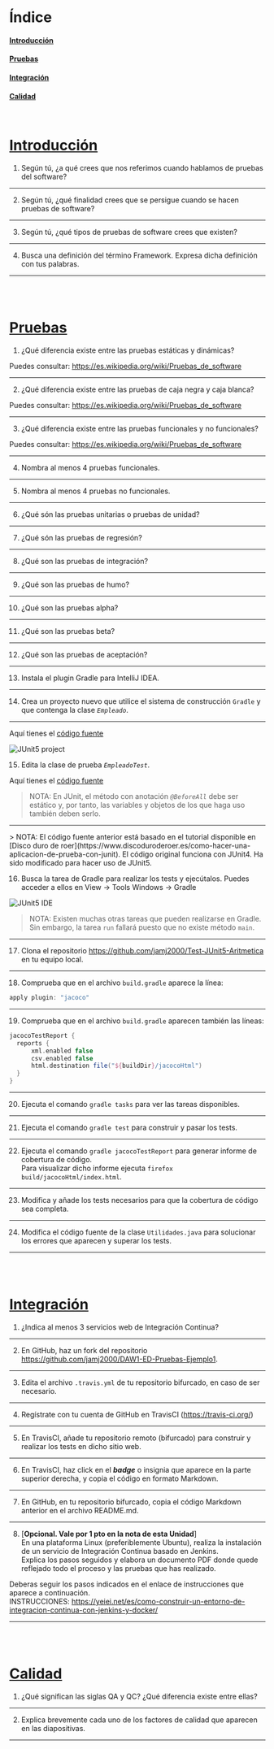 # Índice

#### [Introducción](#introduccion)
#### [Pruebas](#pruebas)
#### [Integración](#integracion)
#### [Calidad](#calidad)



<pre>
</pre>


<pre>
</pre>


# [Introducción](#indice)

1. Según tú, ¿a qué crees que nos referimos cuando hablamos de pruebas del software?
<hr>

2. Según tú, ¿qué finalidad crees que se persigue cuando se hacen pruebas de software?
<hr>

3. Según tú, ¿qué tipos de pruebas de software crees que existen?
<hr>

4. Busca una definición del término Framework. Expresa dicha definición con tus palabras.
<hr>

<pre>


</pre>

# [Pruebas](#indice)

1. ¿Qué diferencia existe entre las pruebas estáticas y dinámicas?

  Puedes consultar: https://es.wikipedia.org/wiki/Pruebas_de_software
<hr>

2. ¿Qué diferencia existe entre las pruebas de caja negra y caja blanca?

  Puedes consultar: https://es.wikipedia.org/wiki/Pruebas_de_software
<hr>

3. ¿Qué diferencia existe entre las pruebas funcionales y no funcionales?

  Puedes consultar: https://es.wikipedia.org/wiki/Pruebas_de_software
<hr>

4. Nombra al menos 4 pruebas funcionales.
<hr>

5. Nombra al menos 4 pruebas no funcionales.
<hr>

6. ¿Qué són las pruebas unitarias o pruebas de unidad?
<hr>

7. ¿Qué són las pruebas de regresión?
<hr>

8. ¿Qué son las pruebas de integración?
<hr>

9. ¿Qué son las pruebas de humo?
<hr>

10. ¿Qué son las pruebas alpha?
<hr>

11. ¿Qué son las pruebas beta?
<hr>

12. ¿Qué son las pruebas de aceptación?
<hr>

13. Instala el plugin Gradle para IntelliJ IDEA.
<hr>

14. Crea un proyecto nuevo que utilice el sistema de construcción `Gradle` y  que contenga la clase _`Empleado`_. 
<hr>

  Aquí tienes el [código fuente](https://github.com/jamj2000/Test-JUnit5-Empleado/blob/main/src/main/java/org/example/Empleado.java)

![JUnit5 project](assets/test-junit5.png)


15. Edita la clase de prueba _`EmpleadoTest`_. 

  Aquí tienes el [código fuente](https://github.com/jamj2000/Test-JUnit5-Empleado/blob/main/src/test/java/org/example/EmpleadoTest.java)

  > NOTA: En JUnit, el método con anotación _`@BeforeAll`_ debe ser estático y, por tanto, las variables y objetos de los que haga uso también deben serlo.
<hr>
  > NOTA: El código fuente anterior está basado en el tutorial disponible en [Disco duro de roer](https://www.discoduroderoer.es/como-hacer-una-aplicacion-de-prueba-con-junit). El código original funciona con JUnit4. Ha sido modificado para hacer uso de JUnit5. 

16. Busca la tarea de Gradle para realizar los tests y ejecútalos. Puedes acceder a ellos en View -> Tools Windows -> Gradle
 
![JUnit5 IDE](assets/test-junit5-ide.png)

  > NOTA: Existen muchas otras tareas que pueden realizarse en Gradle. Sin embargo, la tarea `run` fallará puesto que no existe método `main`.
<hr>

17. Clona el repositorio https://github.com/jamj2000/Test-JUnit5-Aritmetica en tu equipo local.
<hr>
 
18. Comprueba que en el archivo `build.gradle`  aparece la línea:

  ```gradle
  apply plugin: "jacoco"
  ```
<hr>

19. Comprueba que en el archivo `build.gradle`  aparecen también las líneas:

  ```gradle
  jacocoTestReport {
    reports {
        xml.enabled false
        csv.enabled false
        html.destination file("${buildDir}/jacocoHtml")
    }
  }
  ```
<hr>

20. Ejecuta el comando `gradle tasks` para ver las tareas disponibles.
<hr>

21. Ejecuta el comando `gradle test` para construir y pasar los tests.
<hr>

22. Ejecuta el comando `gradle jacocoTestReport` para generar informe de cobertura de código.  
  Para visualizar dicho informe ejecuta `firefox  build/jacocoHtml/index.html`.
<hr>

23. Modifica y añade los tests necesarios para que la cobertura de código sea completa.
<hr>

24. Modifica el código fuente de la clase `Utilidades.java` para solucionar los errores que aparecen y superar los tests.
<hr>


<pre>


</pre>

# [Integración](#indice)


1. ¿Indica al menos 3 servicios web de Integración Continua?
<hr>

2. En GitHub, haz un fork del repositorio https://github.com/jamj2000/DAW1-ED-Pruebas-Ejemplo1.
<hr>

3. Edita el archivo `.travis.yml` de tu repositorio bifurcado, en caso de ser necesario.
<hr>

4. Regístrate con tu cuenta de GitHub en TravisCI (https://travis-ci.org/)
<hr>

5. En TravisCI, añade tu repositorio remoto (bifurcado) para construir y realizar los tests en dicho sitio web. 
<hr>

6. En TravisCI, haz click en el ___badge___ o insignia que aparece en la parte superior derecha, y copia el código en formato Markdown.
<hr>

7. En GitHub, en tu repositorio bifurcado, copia el código Markdown anterior en el archivo README.md.
<hr>

8. [__Opcional. Vale por 1 pto en la nota de esta Unidad__]  
  En una plataforma Linux (preferiblemente Ubuntu), realiza la instalación de un servicio de Integración Continua basado en Jenkins.   
  Explica los pasos seguidos y elabora un documento PDF donde quede reflejado todo el proceso y las pruebas que has realizado.

  Deberas seguir los pasos indicados en el enlace de instrucciones que aparece a continuación.  
  INSTRUCCIONES: https://yeiei.net/es/como-construir-un-entorno-de-integracion-continua-con-jenkins-y-docker/
<hr>



<pre>


</pre>


# [Calidad](#indice)


1. ¿Qué significan las siglas QA y QC? ¿Qué diferencia existe entre ellas?
<hr>

2. Explica brevemente cada uno de los factores de calidad que aparecen en las diapositivas.
<hr>


<pre>


</pre>
